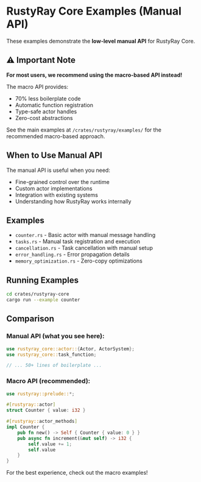 # RustyRay Core Examples (Manual API)

These examples demonstrate the **low-level manual API** for RustyRay Core. 

## ⚠️ Important Note

**For most users, we recommend using the macro-based API instead!** 

The macro API provides:
- 70% less boilerplate code
- Automatic function registration
- Type-safe actor handles
- Zero-cost abstractions

See the main examples at `/crates/rustyray/examples/` for the recommended macro-based approach.

## When to Use Manual API

The manual API is useful when you need:
- Fine-grained control over the runtime
- Custom actor implementations
- Integration with existing systems
- Understanding how RustyRay works internally

## Examples

- `counter.rs` - Basic actor with manual message handling
- `tasks.rs` - Manual task registration and execution
- `cancellation.rs` - Task cancellation with manual setup
- `error_handling.rs` - Error propagation details
- `memory_optimization.rs` - Zero-copy optimizations

## Running Examples

```bash
cd crates/rustyray-core
cargo run --example counter
```

## Comparison

### Manual API (what you see here):
```rust
use rustyray_core::actor::{Actor, ActorSystem};
use rustyray_core::task_function;

// ... 50+ lines of boilerplate ...
```

### Macro API (recommended):
```rust
use rustyray::prelude::*;

#[rustyray::actor]
struct Counter { value: i32 }

#[rustyray::actor_methods]
impl Counter {
    pub fn new() -> Self { Counter { value: 0 } }
    pub async fn increment(&mut self) -> i32 { 
        self.value += 1; 
        self.value 
    }
}
```

For the best experience, check out the macro examples!